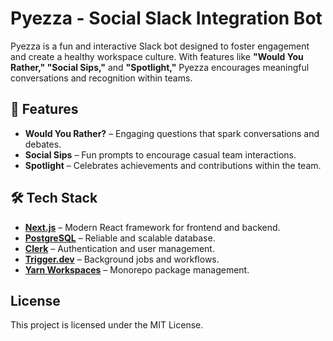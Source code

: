 # Pyezza - Social Slack Integration Bot

Pyezza is a fun and interactive Slack bot designed to foster engagement and create a healthy workspace culture. With features like **"Would You Rather," "Social Sips,"** and **"Spotlight,"** Pyezza encourages meaningful conversations and recognition within teams.

## 🚀 Features

- **Would You Rather?** – Engaging questions that spark conversations and debates.
- **Social Sips** – Fun prompts to encourage casual team interactions.
- **Spotlight** – Celebrates achievements and contributions within the team.

## 🛠️ Tech Stack

- **[Next.js](https://nextjs.org/)** – Modern React framework for frontend and backend.
- **[PostgreSQL](https://www.postgresql.org/)** – Reliable and scalable database.
- **[Clerk](https://clerk.dev/)** – Authentication and user management.
- **[Trigger.dev](https://trigger.dev/)** – Background jobs and workflows.
- **[Yarn Workspaces](https://classic.yarnpkg.com/en/docs/workspaces/)** – Monorepo package management.

## License
This project is licensed under the MIT License.

